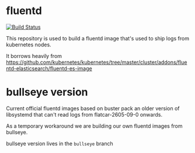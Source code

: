 # fluentd

[![Build Status](https://drone.prod.merit.uw.systems/api/badges/utilitywarehouse/fluentd/status.svg)](https://drone.prod.merit.uw.systems/utilitywarehouse/fluentd)

This repository is used to build a fluentd image that's used to ship logs from
kubernetes nodes.

It borrows heavily from
https://github.com/kubernetes/kubernetes/tree/master/cluster/addons/fluentd-elasticsearch/fluentd-es-image

# bullseye version

Current official fluentd images based on buster pack an older version of
libsystemd that can't read logs from flatcar-2605-09-0 onwards.

As a temporary workaround we are building our own fluentd images from bullseye.

bullseye version lives in the `bullseye` branch
